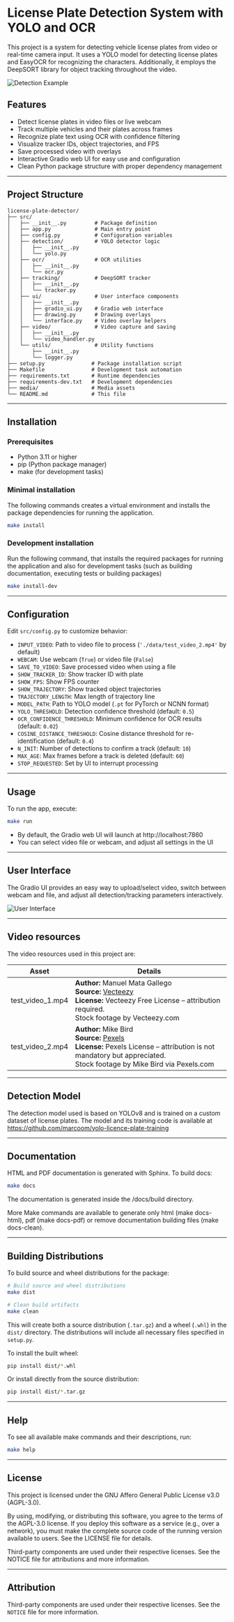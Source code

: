 
# License Plate Detection System with YOLO and OCR

This project is a system for detecting vehicle license plates from video or real-time camera input. It uses a YOLO model for detecting license plates and EasyOCR for recognizing the characters. Additionally, it employs the DeepSORT library for object tracking throughout the video.

![Detection Example](media/animation.gif)

## Features

- Detect license plates in video files or live webcam
- Track multiple vehicles and their plates across frames
- Recognize plate text using OCR with confidence filtering
- Visualize tracker IDs, object trajectories, and FPS
- Save processed video with overlays
- Interactive Gradio web UI for easy use and configuration
- Clean Python package structure with proper dependency management

---

## Project Structure

```
license-plate-detector/
├── src/
│   ├── __init__.py         # Package definition
│   ├── app.py              # Main entry point
│   ├── config.py           # Configuration variables
│   ├── detection/          # YOLO detector logic
│   │   ├── __init__.py
│   │   └── yolo.py
│   ├── ocr/                # OCR utilities
│   │   ├── __init__.py
│   │   └── ocr.py
│   ├── tracking/           # DeepSORT tracker
│   │   ├── __init__.py
│   │   └── tracker.py
│   ├── ui/                 # User interface components
│   │   ├── __init__.py
│   │   ├── gradio_ui.py    # Gradio web interface
│   │   ├── drawing.py      # Drawing overlays
│   │   └── interface.py    # Video overlay helpers
│   ├── video/              # Video capture and saving
│   │   ├── __init__.py
│   │   └── video_handler.py
│   └── utils/              # Utility functions
│       ├── __init__.py
│       └── logger.py
├── setup.py               # Package installation script
├── Makefile               # Development task automation
├── requirements.txt       # Runtime dependencies
├── requirements-dev.txt   # Development dependencies
├── media/                 # Media assets
└── README.md              # This file
```

---

## Installation

### Prerequisites
- Python 3.11 or higher
- pip (Python package manager)
- make (for development tasks)

### Minimal installation
The following commands creates a virtual environment and installs the package dependencies for running the application.
```bash
make install
```

### Development installation
Run the following command, that installs the required packages for running the application and also for development tasks (such as building documentation, executing tests or building packages)
```bash
make install-dev
```

---

## Configuration

Edit `src/config.py` to customize behavior:

- `INPUT_VIDEO`: Path to video file to process (`'./data/test_video_2.mp4'` by default)
- `WEBCAM`: Use webcam (`True`) or video file (`False`)
- `SAVE_TO_VIDEO`: Save processed video when using a file
- `SHOW_TRACKER_ID`: Show tracker ID with plate
- `SHOW_FPS`: Show FPS counter
- `SHOW_TRAJECTORY`: Show tracked object trajectories
- `TRAJECTORY_LENGTH`: Max length of trajectory line
- `MODEL_PATH`: Path to YOLO model (`.pt` for PyTorch or NCNN format)
- `YOLO_THRESHOLD`: Detection confidence threshold (default: `0.5`)
- `OCR_CONFIDENCE_THRESHOLD`: Minimum confidence for OCR results (default: `0.02`)
- `COSINE_DISTANCE_THRESHOLD`: Cosine distance threshold for re-identification (default: `0.4`)
- `N_INIT`: Number of detections to confirm a track (default: `10`)
- `MAX_AGE`: Max frames before a track is deleted (default: `60`)
- `STOP_REQUESTED`: Set by UI to interrupt processing

---

## Usage
To run the app, execute:

```bash
make run
```

- By default, the Gradio web UI will launch at http://localhost:7860
- You can select video file or webcam, and adjust all settings in the UI

---

## User Interface

The Gradio UI provides an easy way to upload/select video, switch between webcam and file, and adjust all detection/tracking parameters interactively.

![User Interface](media/user_interface.png)

---

## Video resources
The video resources used in this project are:

| Asset | Details |
|-------|---------|
| test_video_1.mp4 | **Author:** Manuel Mata Gallego  <br> **Source:** [Vecteezy](https://es.vecteezy.com/video/36990287-trafico-carros-paso-en-la-carretera-con-asfalto-con-grietas-visto-desde-encima)  <br> **License:** Vecteezy Free License – attribution required.  <br> Stock footage by Vecteezy.com |
| test_video_2.mp4 | **Author:** Mike Bird  <br> **Source:** [Pexels](https://www.pexels.com/video/traffic-flow-in-the-highway-2103099/)  <br> **License:** Pexels License – attribution is not mandatory but appreciated.  <br> Stock footage by Mike Bird via Pexels.com |

---

## Detection Model
The detection model used is based on YOLOv8 and is trained on a custom dataset of license plates. The model and its training code is available at https://github.com/marcoom/yolo-licence-plate-training

---

## Documentation

HTML and PDF documentation is generated with Sphinx. To build docs:

```bash
make docs
```
The documentation is generated inside the /docs/build directory.

More Make commands are available to generate only html (make docs-html), pdf (make docs-pdf) or remove documentation building files (make docs-clean).


---

## Building Distributions
To build source and wheel distributions for the package:

```bash
# Build source and wheel distributions
make dist

# Clean build artifacts
make clean
```

This will create both a source distribution (`.tar.gz`) and a wheel (`.whl`) in the `dist/` directory. The distributions will include all necessary files specified in `setup.py`.

To install the built wheel:

```bash
pip install dist/*.whl
```

Or install directly from the source distribution:

```bash
pip install dist/*.tar.gz
```

---

## Help
To see all available make commands and their descriptions, run:

```bash
make help
```

---

## License

This project is licensed under the GNU Affero General Public License v3.0 (AGPL-3.0).

By using, modifying, or distributing this software, you agree to the terms of the AGPL-3.0 license. If you deploy this software as a service (e.g., over a network), you must make the complete source code of the running version available to users. See the LICENSE file for details.

Third-party components are used under their respective licenses. See the NOTICE file for attributions and more information.

---

## Attribution

Third-party components are used under their respective licenses. See the `NOTICE` file for more information.
